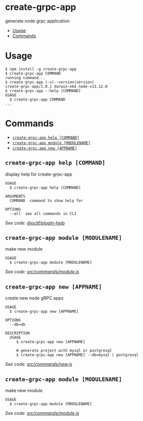 create-grpc-app
===============

generate node grpc application

<!-- toc -->
* [Usage](#usage)
* [Commands](#commands)
<!-- tocstop -->
# Usage
<!-- usage -->
```sh-session
$ npm install -g create-grpc-app
$ create-grpc-app COMMAND
running command...
$ create-grpc-app (-v|--version|version)
create-grpc-app/1.0.1 darwin-x64 node-v13.12.0
$ create-grpc-app --help [COMMAND]
USAGE
  $ create-grpc-app COMMAND
...
```
<!-- usagestop -->
# Commands
<!-- commands -->
* [`create-grpc-app help [COMMAND]`](#create-grpc-app-help-command)
* [`create-grpc-app module [MODULENAME]`](#create-grpc-app-module-modulename)
* [`create-grpc-app new [APPNAME]`](#create-grpc-app-new-appname)

## `create-grpc-app help [COMMAND]`

display help for create-grpc-app

```
USAGE
  $ create-grpc-app help [COMMAND]

ARGUMENTS
  COMMAND  command to show help for

OPTIONS
  --all  see all commands in CLI
```

_See code: [@oclif/plugin-help](https://github.com/oclif/plugin-help/blob/v2.2.3/src/commands/help.ts)_

## `create-grpc-app module [MODULENAME]`

make new module

```
USAGE
  $ create-grpc-app module [MODULENAME]
```

_See code: [src/commands/module.js](https://github.com/phucngome/create-grpc-app/blob/v1.0.1/src/commands/module.js)_

## `create-grpc-app new [APPNAME]`

create new node gRPC apps

```
USAGE
  $ create-grpc-app new [APPNAME]

OPTIONS
  --db=db

DESCRIPTION
  USAGE
     $ create-grpc-app new [APPNAME]

     # generate project with mysql or postgresql
     $ create-grpc-app new [APPNAME] --db=mysql | postgresql
```

_See code: [src/commands/new.js](https://github.com/phucngome/create-grpc-app/blob/v1.0.1/src/commands/new.js)_
<!-- commandsstop -->

## `create-grpc-app module [MODULENAME]`

make new module

```
USAGE
  $ create-grpc-app module [MODULENAME]
```

_See code: [src/commands/module.js](https://github.com/phucngome/create-grpc-app/blob/v1.0.0/src/commands/module.js)_

